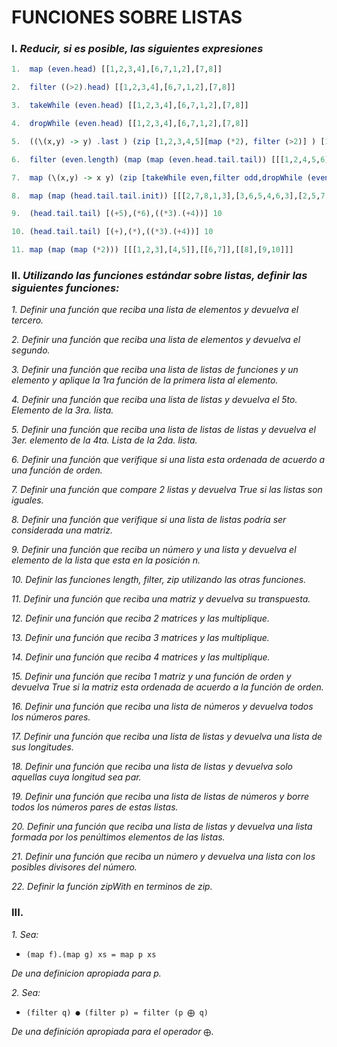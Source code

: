 # **FUNCIONES SOBRE LISTAS**

### **I.** *Reducir, si es posible, las siguientes expresiones*

```hs
1.  map (even.head) [[1,2,3,4],[6,7,1,2],[7,8]]

2.  filter ((>2).head) [[1,2,3,4],[6,7,1,2],[7,8]]

3.  takeWhile (even.head) [[1,2,3,4],[6,7,1,2],[7,8]]

4.  dropWhile (even.head) [[1,2,3,4],[6,7,1,2],[7,8]]

5.  ((\(x,y) -> y) .last ) (zip [1,2,3,4,5][map (*2), filter (>2)] ) [1,2,6,8,3]

6.  filter (even.length) (map (map (even.head.tail.tail)) [[[1,2,4,5,6],[8,3,5,2],[2,2,2]], [[1,2,4,5,6],[8,3,5,2]]])

7.  map (\(x,y) -> x y) (zip [takeWhile even,filter odd,dropWhile (even.(+3))] [[2,7,8],[3,6,5,4],[2,5,7]])

8.  map (map (head.tail.tail.init)) [[[2,7,8,1,3],[3,6,5,4,6,3],[2,5,7,1]], [[2,7,8,9,10],[1,2,3,6,5,4],[3,8,2,5,7]]]

9.  (head.tail.tail) [(+5),(*6),((*3).(+4))] 10

10. (head.tail.tail) [(+),(*),((*3).(+4))] 10

11. map (map (map (*2))) [[[1,2,3],[4,5]],[[6,7]],[[8],[9,10]]]
```

### **II.** *Utilizando las funciones estándar sobre listas, definir las siguientes funciones:*

*1. Definir una función que reciba una lista de elementos y devuelva el tercero.*

*2. Definir una función que reciba una lista de elementos y devuelva el segundo.*

*3. Definir una función que reciba una lista de listas de funciones y un elemento y aplique la 1ra función de la primera lista al elemento.*

*4. Definir una función que reciba una lista de listas y devuelva el 5to. Elemento de la 3ra. lista.*

*5. Definir una función que reciba una lista de listas de listas y devuelva el 3er. elemento de la 4ta. Lista de la 2da. lista.*

*6. Definir una función que verifique si una lista esta ordenada de acuerdo a una función de orden.*

*7. Definir una función que compare 2 listas y devuelva True si las listas son iguales.*

*8. Definir una función que verifique si una lista de listas podría ser considerada una matriz.*

*9. Definir una función que reciba un número y una lista y devuelva el elemento de la lista que esta en la posición n.*

*10. Definir las funciones length, filter, zip utilizando las otras funciones.*

*11. Definir una función que reciba una matriz y devuelva su transpuesta.*

*12. Definir una función que reciba 2 matrices y las multiplique.*

*13. Definir una función que reciba 3 matrices y las multiplique.*

*14. Definir una función que reciba 4 matrices y las multiplique.*

*15. Definir una función que reciba 1 matriz y una función de orden y devuelva True si la matriz esta ordenada de acuerdo a la función de orden.*

*16. Definir una función que reciba una lista de números y devuelva todos los números pares.*

*17. Definir una función que reciba una lista de listas y devuelva una lista de sus longitudes.*

*18. Definir una función que reciba una lista de listas y devuelva solo aquellas cuya longitud sea par.*

*19. Definir una función que reciba una lista de listas de números y borre todos los números pares de estas listas.*

*20. Definir una función que reciba una lista de listas y devuelva una lista formada por los penúltimos elementos de las listas.*

*21. Definir una función que reciba un número y devuelva una lista con los posibles divisores del número.*

*22. Definir la función zipWith en terminos de zip.*

### **III.**

*1. Sea:*

* `(map f).(map g) xs = map p xs`

*De una definicion apropiada para p.*

*2. Sea:*

* `(filter q) ● (filter p) = filter (p ⨁ q)`

*De una definición apropiada para el operador* `⨁`.
